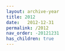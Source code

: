 ```yaml
---
layout: archive-year
title: 2012
date:   2012-12-31
permalink: /2012
nav_order: -20121231
has_children: true
---
```


